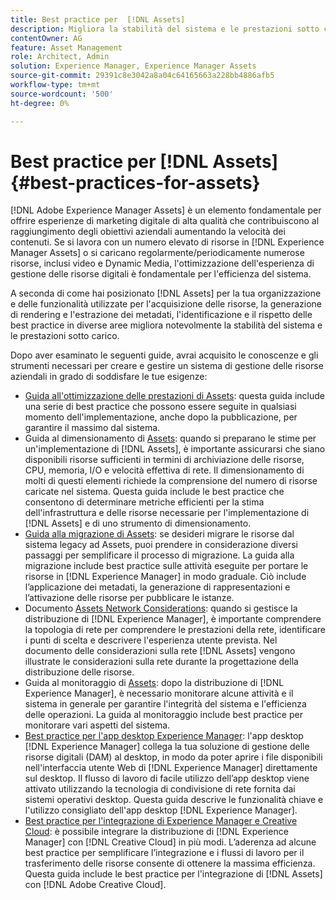 ```yaml
---
title: Best practice per  [!DNL Assets]
description: Migliora la stabilità del sistema e le prestazioni sotto carico identificando e aderendo alle best practice che dipendono dalla distribuzione e dalla configurazione.
contentOwner: AG
feature: Asset Management
role: Architect, Admin
solution: Experience Manager, Experience Manager Assets
source-git-commit: 29391c8e3042a8a04c64165663a228bb4886afb5
workflow-type: tm+mt
source-wordcount: '500'
ht-degree: 0%

---
```


# Best practice per [!DNL Assets] {#best-practices-for-assets}

[!DNL Adobe Experience Manager Assets] è un elemento fondamentale per offrire esperienze di marketing digitale di alta qualità che contribuiscono al raggiungimento degli obiettivi aziendali aumentando la velocità dei contenuti. Se si lavora con un numero elevato di risorse in [!DNL Experience Manager Assets] o si caricano regolarmente/periodicamente numerose risorse, inclusi video e Dynamic Media, l&#39;ottimizzazione dell&#39;esperienza di gestione delle risorse digitali è fondamentale per l&#39;efficienza del sistema.

A seconda di come hai posizionato [!DNL Assets] per la tua organizzazione e delle funzionalità utilizzate per l&#39;acquisizione delle risorse, la generazione di rendering e l&#39;estrazione dei metadati, l&#39;identificazione e il rispetto delle best practice in diverse aree migliora notevolmente la stabilità del sistema e le prestazioni sotto carico.

Dopo aver esaminato le seguenti guide, avrai acquisito le conoscenze e gli strumenti necessari per creare e gestire un sistema di gestione delle risorse aziendali in grado di soddisfare le tue esigenze:

* [Guida all&#39;ottimizzazione delle prestazioni di Assets](/help/assets/performance-tuning-guidelines.md): questa guida include una serie di best practice che possono essere seguite in qualsiasi momento dell&#39;implementazione, anche dopo la pubblicazione, per garantire il massimo dal sistema.
* Guida al dimensionamento di [Assets](/help/assets/assets-sizing-guide.md): quando si preparano le stime per un&#39;implementazione di [!DNL Assets], è importante assicurarsi che siano disponibili risorse sufficienti in termini di archiviazione delle risorse, CPU, memoria, I/O e velocità effettiva di rete. Il dimensionamento di molti di questi elementi richiede la comprensione del numero di risorse caricate nel sistema. Questa guida include le best practice che consentono di determinare metriche efficienti per la stima dell&#39;infrastruttura e delle risorse necessarie per l&#39;implementazione di [!DNL Assets] e di uno strumento di dimensionamento.
* [Guida alla migrazione di Assets](/help/assets/assets-migration-guide.md): se desideri migrare le risorse dal sistema legacy ad Assets, puoi prendere in considerazione diversi passaggi per semplificare il processo di migrazione. La guida alla migrazione include best practice sulle attività eseguite per portare le risorse in [!DNL Experience Manager] in modo graduale. Ciò include l’applicazione dei metadati, la generazione di rappresentazioni e l’attivazione delle risorse per pubblicare le istanze.
* Documento [Assets Network Considerations](/help/assets/assets-network-considerations.md): quando si gestisce la distribuzione di [!DNL Experience Manager], è importante comprendere la topologia di rete per comprendere le prestazioni della rete, identificare i punti di scelta e descrivere l&#39;esperienza utente prevista. Nel documento delle considerazioni sulla rete [!DNL Assets] vengono illustrate le considerazioni sulla rete durante la progettazione della distribuzione delle risorse.
* Guida al monitoraggio di [Assets](/help/assets/assets-monitoring-best-practices.md): dopo la distribuzione di [!DNL Experience Manager], è necessario monitorare alcune attività e il sistema in generale per garantire l&#39;integrità del sistema e l&#39;efficienza delle operazioni. La guida al monitoraggio include best practice per monitorare vari aspetti del sistema.
* [Best practice per l&#39;app desktop Experience Manager](https://experienceleague.adobe.com/docs/experience-manager-desktop-app/using/introduction.html?lang=it): l&#39;app desktop [!DNL Experience Manager] collega la tua soluzione di gestione delle risorse digitali (DAM) al desktop, in modo da poter aprire i file disponibili nell&#39;interfaccia utente Web di [!DNL Experience Manager] direttamente sul desktop. Il flusso di lavoro di facile utilizzo dell’app desktop viene attivato utilizzando la tecnologia di condivisione di rete fornita dai sistemi operativi desktop. Questa guida descrive le funzionalità chiave e l&#39;utilizzo consigliato dell&#39;app desktop [!DNL Experience Manager].
* [Best practice per l&#39;integrazione di Experience Manager e Creative Cloud](/help/assets/aem-cc-integration-best-practices.md): è possibile integrare la distribuzione di [!DNL Experience Manager] con [!DNL Creative Cloud] in più modi. L’aderenza ad alcune best practice per semplificare l’integrazione e i flussi di lavoro per il trasferimento delle risorse consente di ottenere la massima efficienza. Questa guida include le best practice per l&#39;integrazione di [!DNL Assets] con [!DNL Adobe Creative Cloud].
